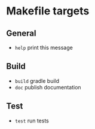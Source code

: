 # Makefile targets

## General

- `help`       print this message

## Build

- `build`      gradle build
- `doc`        publish documentation

## Test

- `test`       run tests


